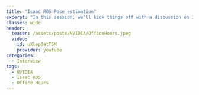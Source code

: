 ```yaml
---
title: "Isaac ROS Pose estimation"
excerpt: "In this session, we’ll kick things off with a discussion on Isaac ROS Pose estimation - How to use it and how to tune it for your specific use-case."
classes: wide
header:
  teaser: /assets/posts/NVIDIA/OfficeHours.jpeg
  video:
    id: uXlep0etT5M
    provider: youtube
categories:
  - Interview
tags:
  - NVIDIA
  - Isaac ROS
  - Office Hours
---
```

